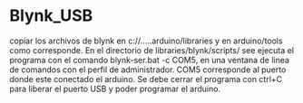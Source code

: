 # Blynk_USB
copiar los archivos de blynk en  c://.....arduino/libraries y en arduino/tools como corresponde. 
En el directorio de libraries/blynk/scripts/ see ejecuta el programa con el comando blynk-ser.bat -c COM5, en una ventana de linea de comandos 
con el perfil de administrador. COM5 corresponde al puerto donde este conectado el arduino.
Se debe cerrar el programa con ctrl+C para liberar el puerto USB y poder programar el arduino.
 
